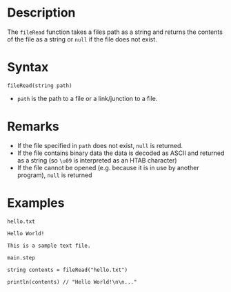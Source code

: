 # Description

The `fileRead` function takes a files path as a string and returns the contents of the file as a string or `null` if the
file does not exist.

# Syntax

```step
fileRead(string path)
```

- `path` is the path to a file or a link/junction to a file.

# Remarks

- If the file specified in `path` does not exist, `null` is returned.
- If the file contains binary data the data is decoded as ASCII and returned as a string (so `\u09` is interpreted as an HTAB character)
- If the file cannot be opened (e.g. because it is in use by another program), `null` is returned

# Examples

`hello.txt`

```
Hello World!

This is a sample text file.
```

`main.step`

```step
string contents = fileRead("hello.txt")

println(contents) // "Hello World!\n\n..."
```
